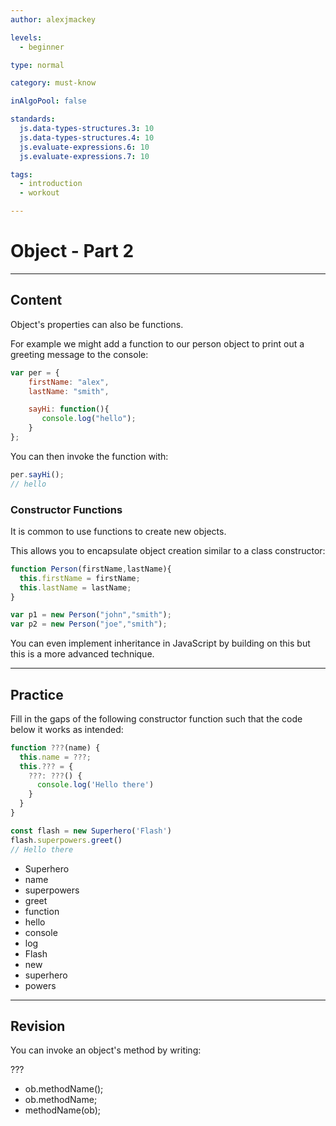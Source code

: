 ```yaml
---
author: alexjmackey

levels:
  - beginner

type: normal

category: must-know

inAlgoPool: false

standards:
  js.data-types-structures.3: 10
  js.data-types-structures.4: 10
  js.evaluate-expressions.6: 10
  js.evaluate-expressions.7: 10

tags:
  - introduction
  - workout

---
```

# Object - Part 2

---
## Content

Object's properties can also be functions.

For example we might add a function to our person object to print out a greeting message to the console:

```javascript
var per = {
    firstName: "alex",
    lastName: "smith",

    sayHi: function(){
       console.log("hello");
    }
};
```

You can then invoke the function with:

```javascript
per.sayHi();
// hello
```

### Constructor Functions

It is common to use functions to create new objects.

This allows you to encapsulate object creation similar to a class constructor:

```javascript
function Person(firstName,lastName){
  this.firstName = firstName;
  this.lastName = lastName;
}

var p1 = new Person("john","smith");
var p2 = new Person("joe","smith");
```

You can even implement inheritance in JavaScript by building on this but this is a more advanced technique.

---
## Practice

Fill in the gaps of the following constructor function such that the code below it works as intended:

```javascript
function ???(name) {
  this.name = ???;
  this.??? = {
    ???: ???() {
      console.log('Hello there')
    }
  }
}

const flash = new Superhero('Flash')
flash.superpowers.greet()
// Hello there
```

* Superhero
* name
* superpowers
* greet
* function
* hello
* console
* log
* Flash
* new
* superhero
* powers

---
## Revision

You can invoke an object's method by writing:

???

* ob.methodName();
* ob.methodName;
* methodName(ob);
